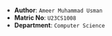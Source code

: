 * __Author__: `Ameer Muhammad Usman`
* __Matric No__: `U23CS1008`
* __Department__: `Computer Science`
